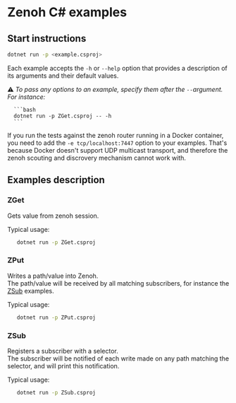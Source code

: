 # Zenoh C# examples

## Start instructions

   ```bash
   dotnet run -p <example.csproj>
   ```

   Each example accepts the `-h` or `--help` option that provides a description of its arguments and their default values.

   :warning: _To pass any options to an example, specify them after the `--`argument. For instance:_

      ```bash
      dotnet run -p ZGet.csproj -- -h
      ```

   If you run the tests against the zenoh router running in a Docker container, you need to add the
   `-e tcp/localhost:7447` option to your examples. That's because Docker doesn't support UDP multicast
   transport, and therefore the zenoh scouting and discrovery mechanism cannot work with.

## Examples description


### ZGet

   Gets value from zenoh session.

   Typical usage:
   ```bash
      dotnet run -p ZGet.csproj
   ```


### ZPut

   Writes a path/value into Zenoh.  
   The path/value will be received by all matching subscribers, for instance the [ZSub](#ZSub) examples.

   Typical usage:
   ```bash
      dotnet run -p ZPut.csproj
   ```

### ZSub

   Registers a subscriber with a selector.  
   The subscriber will be notified of each write made on any path matching the selector,
   and will print this notification.

   Typical usage:
   ```bash
      dotnet run -p ZSub.csproj
   ```

